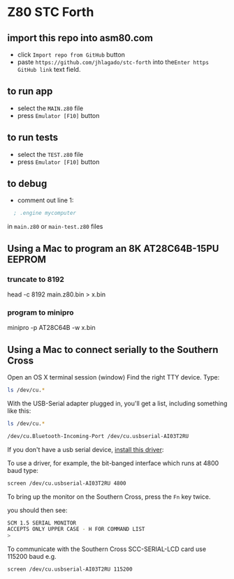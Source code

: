 # Z80 STC Forth

## import this repo into asm80.com

- click `Import repo from GitHub` button
- paste `https://github.com/jhlagado/stc-forth` into the`Enter https GitHub link` text field.

## to run app

- select the `MAIN.z80` file
- press `Emulator [F10]` button

## to run tests

- select the `TEST.z80` file
- press `Emulator [F10]` button

## to debug

- comment out line 1:

```asm
  ; .engine mycomputer
```

in `main.z80` or `main-test.z80` files

## Using a Mac to program an 8K AT28C64B-15PU EEPROM

### truncate to 8192

head -c 8192 main.z80.bin > x.bin

### program to minipro

minipro -p AT28C64B -w x.bin

## Using a Mac to connect serially to the Southern Cross

Open an OS X terminal session (window)
Find the right TTY device. Type:

```bash
ls /dev/cu.*
```

With the USB-Serial adapter plugged in, you'll get a list, including something like this:

```bash
ls /dev/cu.*
```

```bash
/dev/cu.Bluetooth-Incoming-Port	/dev/cu.usbserial-AI03T2RU
```

If you don't have a usb serial device, [install this driver](https://pbxbook.com/other/sw/PL2303_MacOSX_1_6_0.zip):

To use a driver, for example, the bit-banged interface which runs at 4800 baud type:

```bash
screen /dev/cu.usbserial-AI03T2RU 4800
```

To bring up the monitor on the Southern Cross, press the `Fn` key twice.

you should then see:

```bash
SCM 1.5 SERIAL MONITOR
ACCEPTS ONLY UPPER CASE - H FOR COMMAND LIST
>
```

To communicate with the Southern Cross SCC-SERIAL-LCD card use 115200 baud e.g.

```bash
screen /dev/cu.usbserial-AI03T2RU 115200
```
